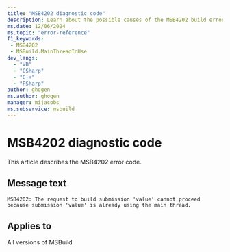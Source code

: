 ```yaml
---
title: "MSB4202 diagnostic code"
description: Learn about the possible causes of the MSB4202 build error, and get troubleshooting tips.
ms.date: 12/06/2024
ms.topic: "error-reference"
f1_keywords:
 - MSB4202
 - MSBuild.MainThreadInUse
dev_langs:
  - "VB"
  - "CSharp"
  - "C++"
  - "FSharp"
author: ghogen
ms.author: ghogen
manager: mijacobs
ms.subservice: msbuild
---
```


# MSB4202 diagnostic code

<!-- :::ErrorDefinitionDescription::: -->
<!-- :::editable-content name="introDescription"::: -->
This article describes the MSB4202 error code.
<!-- :::editable-content-end::: -->

## Message text

`MSB4202: The request to build submission 'value' cannot proceed because submission 'value' is already using the main thread.`

<!-- :::editable-content name="postOutputDescription"::: -->
<!--
{StrBegin="MSB4202: "}
-->
<!-- :::editable-content-end::: -->
<!-- :::ErrorDefinitionDescription-end::: -->

## Applies to

All versions of MSBuild
